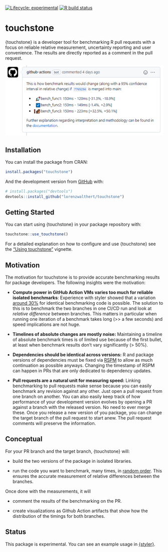 
<!-- badges: start -->

[![Lifecycle:
experimental](https://img.shields.io/badge/lifecycle-experimental-orange.svg)](https://lifecycle.r-lib.org/articles/stages.html#experimental)
[![R build
status](https://github.com/lorenzwalthert/touchstone/workflows/R-CMD-check/badge.svg)](https://github.com/lorenzwalthert/touchstone/actions)
<!-- badges: end -->

# touchstone

{touchstone} is a developer tool for benchmarking R pull requests with a
focus on reliable relative measurement, uncertainty reporting and user
convenience. The results are directly reported as a comment in the pull
request.

![](man/figures/screenshot-pr-comment.png)

## Installation

You can install the package from CRAN:

``` r
install.packages("touchstone")
```

And the development version from
<a href="https://github.com/lorenzwalthert/touchstone" target="_blank">GitHub</a>
with:

``` r
# install.packages("devtools")
devtools::install_github("lorenzwalthert/touchstone")
```

## Getting Started

You can start using {touchstone} in your package repository with:

``` r
touchstone::use_touchstone()
```

For a detailed explanation on how to configure and use {touchstone} see
the [“Using
touchstone”](https://lorenzwalthert.github.io/touchstone/articles/touchstone.html)
vignette.

## Motivation

The motivation for touchstone is to provide accurate benchmarking
results for package developers. The following insights were the
motivation:

-   **Compute power in GitHub Action VMs varies too much for reliable
    isolated benchmarks**: Experience with styler showed that a
    variation [around 30%](https://github.com/r-lib/styler/pull/679) for
    identical benchmarking code is possible. The solution to this is to
    benchmark the two branches in one CI/CD run and look at *relative
    difference* between branches. This matters in particular when
    running one iteration of a benchmark takes long (&gt;&gt; a few
    seconds) and speed implications are not huge.

-   **Timelines of absolute changes are mostly noise:** Maintaining a
    timeline of absolute benchmark times is of limited use because of
    the first bullet, at least when benchmark results don’t vary
    significantly (&gt; 50%).

-   **Dependencies should be identical across versions:** R and package
    versions of dependencies must be fixed via
    [RSPM](https://packagemanager.rstudio.com/client/#/) to allow as
    much continuation as possible anyways. Changing the timestamp of
    RSPM can happen in PRs that are only dedicated to dependency
    updates.

-   **Pull requests are a natural unit for measuring speed:** Linking
    benchmarking to pull requests make sense because you can easily
    benchmark any revision against any other. Just open a pull request
    from one branch on another. You can also easily keep track of how
    performance of your development version evolves by opening a PR
    against a branch with the released version. No need to ever merge
    these. Once you release a new version of you package, you can change
    the target branch of the pull request to start anew. The pull
    request comments will preserve the information.

## Conceptual

For your PR branch and the target branch, {touchstone} will:

-   build the two versions of the package in isolated libraries.

-   run the code you want to benchmark, many times, in [random
    order](https://lorenzwalthert.github.io/touchstone/articles/inference.html#sampling).
    This ensures the accurate measurement of relative differences
    between the branches.

Once done with the measurements, it will

-   comment the results of the benchmarking on the PR.

-   create visualizations as Github Action artifacts that show how the
    distribution of the timings for both branches.

## Status

This package is experimental. You can see an example usage in
[{styler}](https://github.com/r-lib/styler/pull/799).
